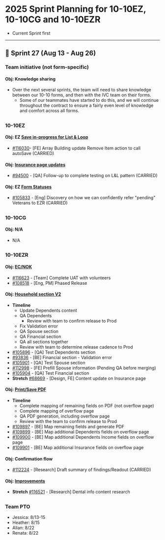 # 2025 Sprint Planning for 10-10EZ, 10-10CG and 10-10EZR
- Current Sprint first

---
## 📆 Sprint 27 (Aug 13 - Aug 26)

### Team initiative (not form-specific)
#### Obj: Knowledge sharing
- Over the next several sprints, the team will need to share knowledge between our 10-10 forms, and then with the IVC team on their forms.
     - Some of our teammates have started to do this, and we will continue throughout the contract to ensure a fairly even level of knowledge and comfort across all forms.

##
### 10-10EZ

#### Obj: EZ [Save in-progress for List & Loop](https://github.com/department-of-veterans-affairs/va.gov-team/issues/94818)
- [#116030](https://github.com/department-of-veterans-affairs/va.gov-team/issues/116030)- [FE] Array Building update Remove Item action to call autoSave (CARRIED)

#### Obj: [Insurance page updates](https://github.com/department-of-veterans-affairs/va.gov-team/issues/90159)
- [#94500](https://github.com/department-of-veterans-affairs/va.gov-team/issues/94500) - [QA] Follow-up to complete testing on L&L pattern (CARRIED)

#### Obj: EZ [Form Statuses](https://github.com/department-of-veterans-affairs/va.gov-team/issues/95313)
- [#105833](https://github.com/department-of-veterans-affairs/va.gov-team/issues/105833) - [Eng] Discovery on how we can confidently refer "pending" Veterans to EZR (CARRIED)

## 
### 10-10CG

#### Obj: N/A
- N/A

## 
### 10-10EZR



#### Obj: [EC/NOK](https://github.com/department-of-veterans-affairs/va.gov-team/issues/75046)
- [#116623](https://github.com/department-of-veterans-affairs/va.gov-team/issues/116623) - [Team] Complete UAT with volunteers
- [#108518](https://github.com/department-of-veterans-affairs/va.gov-team/issues/108518) - [Eng, PM] Phased Release


#### Obj: [Household section V2](https://github.com/department-of-veterans-affairs/va.gov-team/issues/98353)
- **Timeline**
     - Update Dependents content
     - QA Dependents
          - Review with team to confirm release to Prod
     - Fix Validation error
     - QA Spouse section
     - QA Financial section
     - QA all sections together
     - Review with team to determine release cadence to Prod
- [#105896](https://github.com/department-of-veterans-affairs/va.gov-team/issues/105896) - [QA] Test Dependents section
- [#93836](https://github.com/department-of-veterans-affairs/va.gov-team/issues/93836) - [BE] Financial section - Validation error
- [#105901](https://github.com/department-of-veterans-affairs/va.gov-team/issues/105901) - [QA] Test Spouse section
- [#112998](https://github.com/department-of-veterans-affairs/va.gov-team/issues/112998) - [FE] Prefill Spouse information (Pending QA before merging)
- [#105904](https://github.com/department-of-veterans-affairs/va.gov-team/issues/105904) - [QA] Test Financial section
- **Stretch** [#68669](https://github.com/department-of-veterans-affairs/va.gov-team/issues/68669) - [Design, FE] Content update on Insurance page


#### Obj: [Print/Save PDF](https://github.com/department-of-veterans-affairs/va.gov-team/issues/109746)
- **Timeline**
     - Complete mapping of remaining fields on PDF (not overflow page)
     - Complete mapping of overflow page
     - QA PDF generation, including overflow page
     - Review with the team to confirm release to Prod
- [#109897](https://github.com/department-of-veterans-affairs/va.gov-team/issues/109897) - [BE] Map remaining fields and generate PDF
- [#109899](https://github.com/department-of-veterans-affairs/va.gov-team/issues/109899) - [BE] Map additional Dependents fields on overflow page
- [#109900](https://github.com/department-of-veterans-affairs/va.gov-team/issues/109900) - [BE] Map additional Dependents Income fields on overflow page
- [#109901](https://github.com/department-of-veterans-affairs/va.gov-team/issues/109901) - [BE] Map additional Insurance fields on overflow page

#### Obj: Confirmation flow
- [#112224](https://github.com/department-of-veterans-affairs/va.gov-team/issues/112224) - [Research] Draft summary of findings/Readout (CARRIED)

#### Obj: [Improvements](https://github.com/department-of-veterans-affairs/va.gov-team/issues/109435)
- **Stretch** [#116521](https://github.com/department-of-veterans-affairs/va.gov-team/issues/116521) - [Research] Dental info content research

##
### Team PTO
- Jessica: 8/13-15
- Heather: 8/15
- Allan: 8/22
- Renata: 8/22

